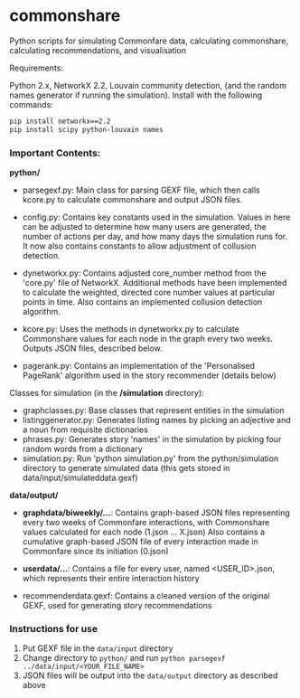 # commonshare
Python scripts for simulating Commonfare data, calculating commonshare, calculating recommendations, and visualisation

Requirements:

Python 2.x, NetworkX 2.2, Louvain community detection, (and the random names generator if running the simulation). Install with the following commands:
```bash
pip install networkx==2.2
pip install scipy python-louvain names
```

<h3>Important Contents:</h3>

<b>python/</b>

- parsegexf.py: Main class for parsing GEXF file, which then calls kcore.py to calculate commonshare and output JSON files.

- config.py: Contains key constants used in the simulation. Values in here can be adjusted to determine how many users are generated, the number of actions per day, and how many days the simulation runs for. It now also contains constants to allow adjustment of collusion detection.

- dynetworkx.py: Contains adjusted core_number method from the 'core.py' file of NetworkX. Additional methods have been implemented to calculate the weighted, directed core number values at particular points in time. Also contains an implemented collusion detection algorithm.

- kcore.py: Uses the methods in dynetworkx.py to calculate Commonshare values for each node in the graph every two weeks. Outputs JSON files, described below.

- pagerank.py: Contains an implementation of the 'Personalised PageRank' algorithm used in the story recommender (details below) 

Classes for simulation (in the <b>/simulation</b> directory):
- graphclasses.py: Base classes that represent entities in the simulation
- listinggenerator.py: Generates listing names by picking an adjective and a noun from requisite dictionaries
- phrases.py: Generates story 'names' in the simulation by picking four random words from a dictionary
- simulation.py: Run 'python simulation.py' from the python/simulation directory to generate simulated data (this gets stored in data/input/simulateddata.gexf)

<b>data/output/</b>

- <b>graphdata/biweekly/...</b>: Contains graph-based JSON files representing every two weeks of Commonfare interactions, with Commonshare values calculated for each node (1.json ... X.json)
    Also contains a cumulative graph-based JSON file of every interaction made in Commonfare since its initiation (0.json)

- <b>userdata/...</b>: Contains a file for every user, named <USER_ID>.json, which represents their entire interaction history

- recommenderdata.gexf: Contains a cleaned version of the original GEXF, used for generating story recommendations

### Instructions for use

1. Put GEXF file in the `data/input` directory
2. Change directory to `python/` and run `python parsegexf ../data/input/<YOUR_FILE_NAME>`
3. JSON files will be output into the `data/output` directory as described above
